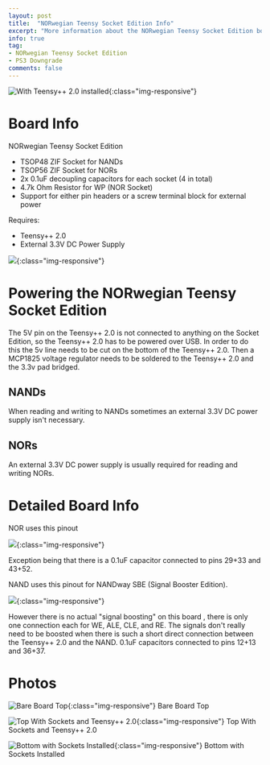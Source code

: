 ```yaml
---
layout: post
title:  "NORwegian Teensy Socket Edition Info"
excerpt: "More information about the NORwegian Teensy Socket Edition board itself"
info: true
tag:
- NORwegian Teensy Socket Edition 
- PS3 Downgrade
comments: false
---
```

![With Teensy++ 2.0 installed](https://i.imgur.com/OxOtkvV.jpg){:class="img-responsive"}

# Board Info

NORwegian Teensy Socket Edition

* TSOP48 ZIF Socket for NANDs
* TSOP56 ZIF Socket for NORs
* 2x 0.1uF decoupling capacitors for each socket (4 in total)
* 4.7k Ohm Resistor for WP (NOR Socket)
* Support for either pin headers or a screw terminal block for external power

Requires:
* Teensy++ 2.0
* External 3.3V DC Power Supply

![](https://i.imgur.com/KIAuCVC.jpg){:class="img-responsive"}

# Powering the NORwegian Teensy Socket Edition

The 5V pin on the Teensy++ 2.0 is not connected to anything on the Socket Edition, so the Teensy++ 2.0 has to be powered over USB. In order to do this the 5v line needs to be cut on the bottom of the Teensy++ 2.0. Then a MCP1825 voltage regulator needs to be soldered to the Teensy++ 2.0 and the 3.3v pad bridged.

## NANDs

When reading and writing to NANDs sometimes an external 3.3V DC power supply isn't necessary.

## NORs

An external 3.3V DC power supply is usually required for reading and writing NORs.

# Detailed Board Info

NOR uses this pinout

![](https://i.imgur.com/Zx64QzN.gif){:class="img-responsive"}

Exception being that there is a 0.1uF capacitor connected to pins 29+33 and 43+52.

NAND uses this pinout for NANDway SBE (Signal Booster Edition). 

![](https://i.imgur.com/hodHGCp.jpg){:class="img-responsive"}

However there is no actual "signal boosting" on this board , there is only one connection each for WE, ALE, CLE, and RE. The signals don't really need to be boosted when there is such a short direct connection between the Teensy++ 2.0 and the NAND. 0.1uF capacitors connected to pins 12+13 and 36+37.

# Photos

![Bare Board Top](https://i.imgur.com/JpjX1oX.jpg){:class="img-responsive"}
Bare Board Top

![Top With Sockets and Teensy++ 2.0](https://i.imgur.com/Y73uqSJ.jpg){:class="img-responsive"}
Top With Sockets and Teensy++ 2.0

![Bottom with Sockets Installed](https://i.imgur.com/MdSOWkf.jpg){:class="img-responsive"}
Bottom with Sockets Installed
